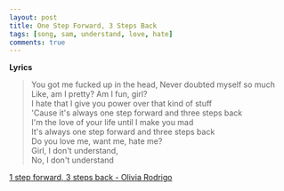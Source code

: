```yaml
---
layout: post
title: One Step Forward, 3 Steps Back
tags: [song, sam, understand, love, hate]
comments: true
---
```

__Lyrics__

> You got me fucked up in the head, Never doubted myself so much   
> Like, am I pretty? Am I fun, girl?   
> I hate that I give you power over that kind of stuff   
> 'Cause it's always one step forward and three steps back   
> I'm the love of your life until I make you mad   
> It's always one step forward and three steps back   
> Do you love me, want me, hate me?    
> Girl, I don't understand,    
> No, I don't understand   

<a href="https://youtu.be/w-HfMiue7-k/" target="_blank">1 step forward, 3 steps back - Olivia Rodrigo</a>